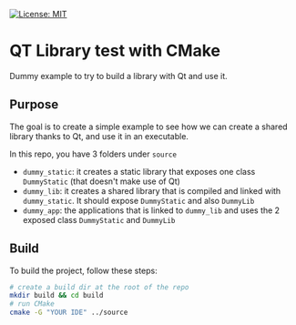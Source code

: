 <!--
    MIT License

    Copyright (c) 2018 Rémi Ducceschi

    Permission is hereby granted, free of charge, to any person obtaining a copy
    of this software and associated documentation files (the "Software"), to deal
    in the Software without restriction, including without limitation the rights
    to use, copy, modify, merge, publish, distribute, sublicense, and/or sell
    copies of the Software, and to permit persons to whom the Software is
    furnished to do so, subject to the following conditions:

    The above copyright notice and this permission notice shall be included in all
    copies or substantial portions of the Software.

    THE SOFTWARE IS PROVIDED "AS IS", WITHOUT WARRANTY OF ANY KIND, EXPRESS OR
    IMPLIED, INCLUDING BUT NOT LIMITED TO THE WARRANTIES OF MERCHANTABILITY,
    FITNESS FOR A PARTICULAR PURPOSE AND NONINFRINGEMENT. IN NO EVENT SHALL THE
    AUTHORS OR COPYRIGHT HOLDERS BE LIABLE FOR ANY CLAIM, DAMAGES OR OTHER
    LIABILITY, WHETHER IN AN ACTION OF CONTRACT, TORT OR OTHERWISE, ARISING FROM,
    OUT OF OR IN CONNECTION WITH THE SOFTWARE OR THE USE OR OTHER DEALINGS IN THE
    SOFTWARE
-->

[![License: MIT](https://img.shields.io/badge/License-MIT-yellow.svg)](https://github.com/remileduc/Qt_DummyLibrary_Example/blob/master/LICENSE)

QT Library test with CMake
==========================

Dummy example to try to build a library with Qt and use it.

Purpose
-------

The goal is to create a simple example to see how we can create a shared library thanks to Qt, and use it in an executable.

In this repo, you have 3 folders under `source`
- `dummy_static`: it creates a static library that exposes one class `DummyStatic` (that doesn't make use of Qt)
- `dummy_lib`: it creates a shared library that is compiled and linked with `dummy_static`. It should expose `DummyStatic` and also `DummyLib`
- `dummy_app`: the applications that is linked to `dummy_lib` and uses the 2 exposed class `DummyStatic` and `DummyLib`

Build
-----

To build the project, follow these steps:

```bash
# create a build dir at the root of the repo
mkdir build && cd build
# run CMake
cmake -G "YOUR IDE" ../source
```
